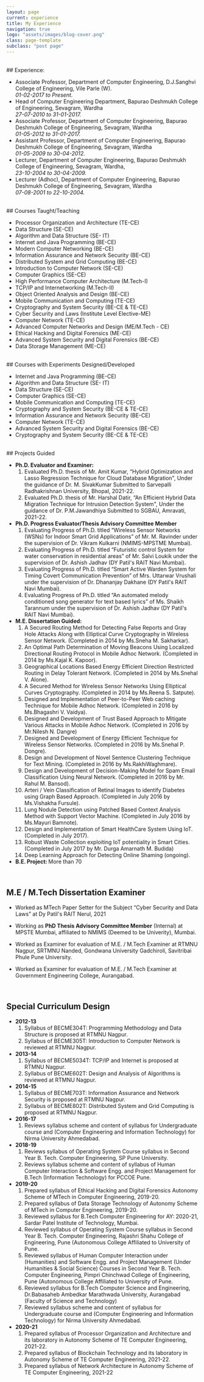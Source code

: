```yaml
---
layout: page
current: experience
title: My Experience
navigation: true
logo: "assets/images/blog-cover.png"
class: page-template
subclass: "post page"
---
```


<br/>
## Experience:
<ul>
<li>Associate Professor, Department of Computer Engineering, D.J.Sanghvi College of Engineering, Vile Parle (W).
<br><i>01-02-2017 to Present.</i> </li>
<li>Head of Computer Engineering Department, Bapurao Deshmukh College of Engineering, Sevagram, Wardha
<br><i>27-07-2010 to 31-01-2017.</i> </li>
<li>Associate Professor, Department of Computer Engineering, Bapurao Deshmukh College of Engineering, Sevagram, Wardha
<br><i>01-05-2012 to 31-01-2017. </i></li>
<li>Assistant Professor, Department of Computer Engineering, Bapurao Deshmukh College of Engineering, Sevagram, Wardha
<br><i> 01-05-2009 to 30-04-2012.</i> </li>
<li>Lecturer, Department of Computer Engineering, Bapurao Deshmukh College of Engineering, Sevagram, Wardha, <br><i>23-10-2004 to 30-04-2009. </i></li>
<li>Lecturer (Adhoc), Department of Computer Engineering, Bapurao Deshmukh College of Engineering, Sevagram, Wardha
<br><i> 07-08-2001 to 22-10-2004.</i></li>
</ul>

<br/>
## Courses Taught/Teaching

<ul>
<li>Processor Organization and Architecture (TE-CE) </li>
<li>Data Structure (SE-CE) </li>
<li>Algorithm and Data Structure (SE- IT) </li>
<li>Internet and Java Programming (BE-CE) </li>
<li>Modern Computer Networking (BE-CE) </li>
<li>Information Assurance and Network Security (BE-CE) </li>
<li>Distributed System and Grid Computing (BE-CE) </li>
<li>Introduction to Computer Network (SE-CE) </li>
<li>Computer Graphics (SE-CE) </li>
<li>High Performance Computer Architecture (M.Tech-I) </li>
<li>TCP/IP and Internetworking (M.Tech-II) </li>
<li>Object Oriented Analysis and Design (BE-CE) </li>
<li>Mobile Communication and Computing (TE-CE) </li>
<li>Cryptography and System Security (BE-CE & TE-CE) </li>
<li>Cyber Security and Laws (Institute Level Elective-ME) </li>
<li>Computer Network (TE-CE) </li>
<li>Advanced Computer Networks and Design (ME/M.Tech - CE) </li>
<li>Ethical Hacking and Digital Forensics (ME-CE) </li>
<li>Advanced System Security and Digital Forensics (BE-CE) </li>
<li>Data Storage Management (ME-CE) </li>
</ul>

<br/>
## Courses with Experiments Designed/Developed

<ul>
<li>Internet and Java Programming (BE-CE) </li>
<li>Algorithm and Data Structure (SE- IT) </li>
<li>Data Structure (SE-CE) </li>
<li>Computer Graphics (SE-CE) </li>
<li>Mobile Communication and Computing (TE-CE) </li>
<li>Cryptography and System Security (BE-CE & TE-CE) </li>
<li>Information Assurance and Network Security (BE-CE) </li>
<li>Computer Network (TE-CE) </li>
<li>Advanced System Security and Digital Forensics (BE-CE) </li>
<li>Cryptography and System Security (BE-CE & TE-CE) </li>
</ul>

<br/>
## Projects Guided

<ul>
<li><b>Ph.D. Evaluator and Examiner:</b>
<ol>
<li>Evaluated Ph.D. thesis of Mr. Amit Kumar, “Hybrid Optimization and Lasso Regression Technique for Cloud Database Migration", Under the guidance of Dr. M. SivakKumar Submitted to Sarvepalli Radhakrishnan University, Bhopal, 2021-22.</li>
<li>Evaluated Ph.D. thesis of Mr. Harshal Datir, “An Efficient Hybrid Data Migration Technique for Intrusion Detection System", Under the guidance of Dr. P.M.Jawandhiya Submitted to SGBAU, Amravati, 2021-22.</li>
</ol>
</li>
<li><b>Ph.D. Progress Evaluator/Thesis Advisory Committee Member</b>
<ol>
<li>Evaluating Progress of Ph.D. titled “Wireless Sensor Networks (WSNs) for Indoor Smart Grid Applications” of Mr. M. Ravinder under the supervision of Dr. Vikram Kulkarni (NMIMS-MPSTME Mumbai).</li>
<li>Evaluating Progress of Ph.D. titled “Futuristic control System for water conservation in residential areas” of Mr. Salvi Loukik under the supervision of Dr. Ashish Jadhav (DY Patil's RAIT Navi Mumbai).</li>
<li>Evaluating Progress of Ph.D. titled “Smart Active Warden System for Timing Covert Communication Prevention” of Mrs. Uttarwar Vrushali under the supervision of Dr. Dhananjay Dakhane (DY Patil's RAIT Navi Mumbai).</li>
<li>Evaluating Progress of Ph.D. titled “An automated melody conditioned song generator for text based lyrics” of Ms. Shaikh Tarannum under the supervision of Dr. Ashish Jadhav (DY Patil's RAIT Navi Mumbai).</li>
</ol>
</li>

<li><b>M.E. Dissertation Guided:</b>
<ol>
<li>A Secured Routing Method for Detecting False Reports and Gray Hole Attacks Along with Elliptical Curve Cryptography in Wireless Sensor Network. (Completed in 2014 by Ms.Sneha M. Sakharkar). </li>
<li>An Optimal Path Determination of Moving Beacons Using Localized Directional Routing Protocol in Mobile Adhoc Network. (Completed in 2014 by Ms.Kajal K. Kapoor).</li>
<li>Geographical Locations Based Energy Efficient Direction Restricted Routing in Delay Tolerant Network. (Completed in 2014 by Ms.Snehal V. Alone). </li>
<li>A Secured Method for Wireless Sensor Networks Using Elliptical Curves Cryptography. (Completed in 2014 by Ms.Reena S. Satpute).</li>
<li>Designed and Implementation of Peer-to-Peer Web caching Technique for Mobile Adhoc Network. (Completed in 2016 by Ms.Bhagashri V. Vaidya). </li>
<li>Designed and Development of Trust Based Approach to Mitigate Various Attacks in Mobile Adhoc Network. (Completed in 2016 by Mr.Nilesh N. Dangre)</li>
<li>Designed and Development of Energy Efficient Technique for Wireless Sensor Networks. (Completed in 2016 by Ms.Snehal P. Dongre).</li>
<li>Design and Development of Novel Sentence Clustering Technique for Text Mining. (Completed in 2016 by Ms.RakhiWaghmare).</li>
<li>Design and Development of Decision-Making Model for Spam Email Classification Using Neural Network. (Completed in 2016 by Mr. Rahul M. Bansod).</li>
<li>Arteri / Vein Classification of Retinal Images to identify Diabetes using Graph Based Approach. (Completed in July 2016 by Ms.Vishakha Fursule).  </li>
<li>Lung Nodule Detection using Patched Based Context Analysis Method with Support Vector Machine. (Completed in July 2016 by Ms.Mayuri Bamnote).</li>
<li>Design and Implementation of Smart HealthCare System Using IoT. (Completed in July 2017).</li>
<li>Robust Waste Collection exploiting IoT potentiality in Smart Cities. (Completed in July 2017 by Mr. Durga Amarnath M. Budida) </li>
<li>Deep Learning Approach for Detecting Online Shaming (ongoing).  </li>
</ol>
</li>
<li><b>B.E. Project: </b>More than 70</li>
</ul>

<br />

## M.E / M.Tech Dissertation Examiner

- Worked as MTech Paper Setter for the Subject “Cyber Security and Data Laws” at Dy
  Patil's RAIT Nerul, 2021

- Working as <b>PhD Thesis Advisory Committee Member</b> (Internal) at MPSTE Mumbai,
  affiliated to NMIMS (Deemed to be Univerity), Mumbai.

- Worked as Examiner for evaluation of M.E. / M.Tech Examiner at RTMNU Nagpur, SRTMNU Nanded, Gondwana University Gadchiroli, Savitribai Phule Pune University.

- Worked as Examiner for evaluation of M.E. / M.Tech Examiner at Government Engineering College, Aurangabad.

<br />

## Special Curriculum Design

<ul>
<li><b>2012-13</b>
<ol>
<li>Syllabus of BECME304T: Programming Methodology and Data Structure is proposed at RTMNU Nagpur.</li>
<li>Syllabus of BECME305T: Introduction to Computer Network is reviewed at RTMNU Nagpur.</li>
</ol>
</li>

<li><b>2013-14</b>
<ol>
<li>Syllabus of BECME5034T: TCP/IP and Internet is proposed at RTMNU Nagpur.</li>
<li>Syllabus of BECME602T: Design and Analysis of Algorithms is reviewed at RTMNU Nagpur. </li>
</ol>
</li>

<li><b>2014-15</b>
<ol>
<li>Syllabus of BECME703T: Information Assurance and Network Security is proposed at RTMNU Nagpur. </li>
<li>Syllabus of BECME802T: Distributed System and Grid Computing is proposed at RTMNU Nagpur. </li>
</ol>
</li>

<li><b>2016-17</b>
<ol>
<li>Reviews syllabus scheme and content of syllabus for Undergraduate course and (Computer Engineering and Information Technology) for Nirma University Ahmedabad.</li>
</ol>
</li>

<li><b>2018-19</b>
<ol>
<li>Reviews syllabus of Operating System Course syllabus in Second Year B. Tech. Computer Engineering, SP Pune University. </li>
<li>Reviews syllabus scheme and content of syllabus of Human Computer Interaction & Software Engg. and Project Management for B.Tech (Information Technology) for PCCOE Pune. </li>
</ol>
</li>

<li><b>2019-20</b>
<ol>
<li>Prepared syllabus of Ethical Hacking and Digital Forensics Autonomy Scheme of
MTech in Computer Engineering, 2019-20.</li>
<li>Prepared syllabus of Data Storage Technology of Autonomy Scheme of MTech in
Computer Engineering, 2019-20.</li>
<li>Reviewed syllabus for B.Tech Computer Engineering for AY: 2020-21, Sardar Patel Institute of Technology, Mumbai.</li>
<li>Reviewed syllabus of Operating System Course syllabus in Second Year B. Tech. Computer Engineering, Rajashri Shahu College of Engineering, Pune (Autonomous College Affiliated to University of Pune. </li>
<li>Reviewed syllabus of Human Computer Interaction under (Humanities) and Software Engg. and Project Management (Under Humanities & Social Science) Courses in Second Year B. Tech. Computer Engineering, Pimpri Chinchwad College of Engineering, Pune (Autonomous College Affiliated to University of Pune. </li>
<li>Reviewed syllabus for B.Tech Computer Science and Engineering, Dr.Babasaheb Ambedkar Marathwada University, Aurangabad (Faculty of Science and Technology)</li>
<li>Reviewed syllabus scheme and content of syllabus for Undergraduate course and (Computer Engineering and Information Technology) for Nirma University Ahmedabad.</li>
</ol>
</li>

<li><b>2020-21</b>
<ol>
<li>Prepared syllabus of Processor Organization and Architecture and its laboratory in Autonomy Scheme of TE Computer Engineering, 2021-22.</li>
<li>Prepared syllabus of Blockchain Technology and its laboratory in Autonomy Scheme of TE Computer Engineering, 2021-22.</li>
<li>Prepared syllabus of Network Architecture in Autonomy Scheme of TE Computer Engineering, 2021-22</li>
</ol>
</li>
</ul>
